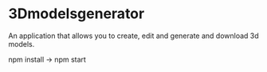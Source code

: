 # 3Dmodelsgenerator
An application that allows you to create, edit and generate and download 3d models.


npm install -> npm start
